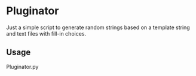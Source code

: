 # Pluginator
Just a simple script to generate random strings based on a template string and text files with fill-in choices.

## Usage
Pluginator.py <Template string> <file 1> [<file 2>...]

Template string should be a string containing one or more placeholders in curly braces {}. The placeholder names should correspond to the file names used for file1, file2, etc.

For instance:
Pluginator.py "This {food} is good." food.txt

This would print "This ____ is good." with the contents of the blank being replaced by a random line from food.txt.

## Optional parameters
--verbose will print verbose output.
-n will allow you to print n number of strings. So with the example above, adding -n 10 will print 10 random strings.
--help will display the usage.

Feel free to copy and reuse. This was just a simple proof of concept for a friend.
